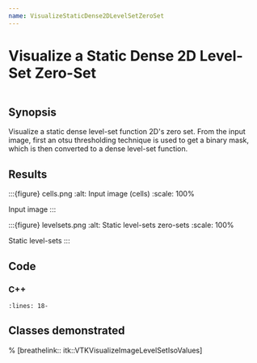```yaml
---
name: VisualizeStaticDense2DLevelSetZeroSet
---
```


# Visualize a Static Dense 2D Level-Set Zero-Set

```{index} single: VTKVisualizeImageLevelSetIsoValues single: BinaryImageToLevelSetImageAdaptor single: LevelSetDenseImage
```

## Synopsis

Visualize a static dense level-set function 2D's zero set. From the input
image, first an otsu thresholding technique is used to get a binary mask, which
is then converted to a dense level-set function.

## Results

:::{figure} cells.png
:alt: Input image (cells)
:scale: 100%

Input image
:::

:::{figure} levelsets.png
:alt: Static level-sets zero-sets
:scale: 100%

Static level-sets
:::

## Code

### C++

```{literalinclude} Code.cxx
:lines: 18-
```

## Classes demonstrated

% [breathelink:: itk::VTKVisualizeImageLevelSetIsoValues]
